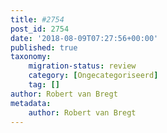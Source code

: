 ```yaml
---
title: #2754
post_id: 2754
date: '2018-08-09T07:27:56+00:00'
published: true
taxonomy:
    migration-status: review
    category: [Ongecategoriseerd]
    tag: []
author: Robert van Bregt
metadata:
    author: Robert van Bregt
---
```

